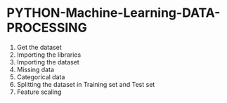 # PYTHON-Machine-Learning-DATA-PROCESSING
1. Get the dataset
2. Importing the libraries
3. Importing the dataset
4. Missing data
5. Categorical data
6. Splitting the dataset in Training set and Test set
7. Feature scaling
